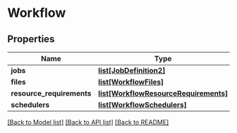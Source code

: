 # Workflow

## Properties
Name | Type | Description | Notes
------------ | ------------- | ------------- | -------------
**jobs** | [**list[JobDefinition2]**](JobDefinition2.md) |  | [optional] 
**files** | [**list[WorkflowFiles]**](WorkflowFiles.md) |  | [optional] 
**resource_requirements** | [**list[WorkflowResourceRequirements]**](WorkflowResourceRequirements.md) |  | [optional] 
**schedulers** | [**list[WorkflowSchedulers]**](WorkflowSchedulers.md) |  | [optional] 

[[Back to Model list]](../README.md#documentation-for-models) [[Back to API list]](../README.md#documentation-for-api-endpoints) [[Back to README]](../README.md)

